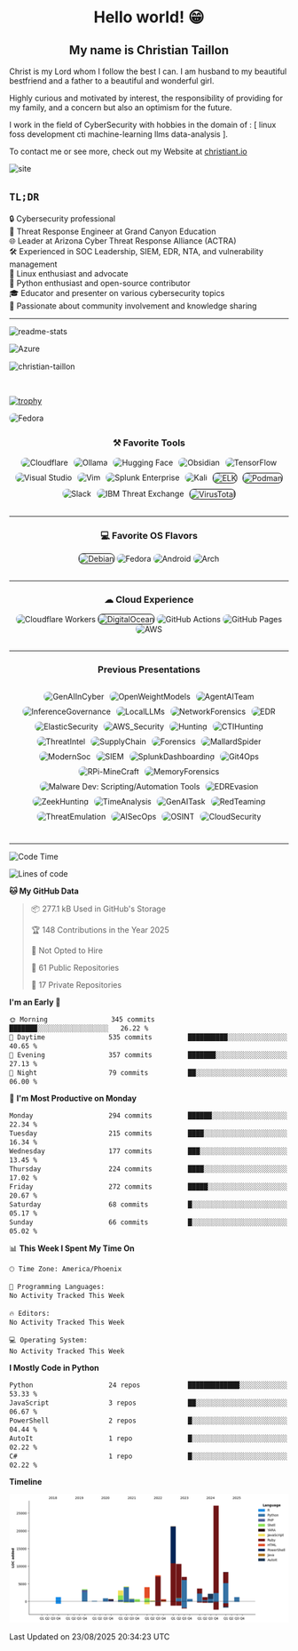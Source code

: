 <h1 align = "center"> Hello  world! 😁</h1>

<h2 align="center">My name is Christian Taillon</h2>

Christ is my Lord whom I follow the best I can. I am husband to my beautiful bestfriend and a father to a beautiful and wonderful girl. 

Highly curious and motivated by interest, the responsibility of providing for my family, and a concern but also an optimism for the future.

I work in the field of CyberSecurity with hobbies in the domain of : [ linux foss development cti machine-learning llms data-analysis ]. 

To contact me or see more, check out my Website at [christiant.io](https://christiant.io/about/)

![site](/images/chiristiant_site.png)
## `TL;DR`

🔒 Cybersecurity professional<br>
🏢 Threat Response Engineer at Grand Canyon Education<br>
🌐 Leader at Arizona Cyber Threat Response Alliance (ACTRA)<br>
🛠️ Experienced in SOC Leadership, SIEM, EDR, NTA, and vulnerability management<br>
🐧 Linux enthusiast and advocate <br>
🐍 Python enthusiast and open-source contributor<br>
🎓 Educator and presenter on various cybersecurity topics<br>
🤝 Passionate about community involvement and knowledge sharing<br>

---

<a target="_blank"><img alt="readme-stats" src="https://github-readme-stats.vercel.app/api?username=christian-taillon&show_icons=true&theme=vue-dark"/></a>

<a target="_blank"><img alt="Azure" src="https://github-readme-stats.vercel.app/api/top-langs/?username=christian-taillon&layout=compact&theme=vue-dark"/></a>
<p><img align="center" src="https://github-readme-streak-stats.herokuapp.com/?user=christian-taillon&theme=vue-dark" alt="christian-taillon"/></p>
<br>

[![trophy](https://github-profile-trophy.vercel.app/?username=christian-taillon&theme=chalk&no-frame=true&column=4)](https://github.com/ryo-ma/github-profile-trophy)

<a target="_blank">
    <img alt="Fedora" 
         src="https://img.shields.io/badge/Fedora-blue?logo=Fedora&logoColor=light-blue&style=for-the-badge" 
         style="border-radius: 8px; overflow: hidden;"
    />
</a>

<h3 style="text-align: center;">⚒ Favorite Tools</h3>
<div style="text-align: center; display: flex; flex-wrap: wrap; justify-content: center; gap: 10px; margin-bottom: 30px;">
<a target="_blank"><img alt="Cloudflare" src="https://img.shields.io/badge/-Cloudflare-F38020?logo=cloudflare&logoColor=white&style=for-the-badge" style="border-radius: 8px;"/></a>
<a target="_blank"><img alt="Ollama" src="https://img.shields.io/badge/-Ollama-000000?logo=ollama&logoColor=white&style=for-the-badge" style="border-radius: 8px;"/></a>
<a target="_blank"><img alt="Hugging Face" src="https://img.shields.io/badge/-Hugging%20Face-FFD21E?logo=huggingface&logoColor=black&style=for-the-badge" style="border-radius: 8px;"/></a>
<a target="_blank"><img alt="Obsidian" src="https://img.shields.io/badge/-Obsidian-7C3AED?logo=obsidian&logoColor=white&style=for-the-badge" style="border-radius: 8px;"/></a>
<a target="_blank"><img alt="TensorFlow" src="https://img.shields.io/badge/TensorFlow-FF6F00?logo=tensorflow&logoColor=white&style=for-the-badge" style="border-radius: 8px;"/></a>
<a target="_blank"><img alt="Visual Studio" src="https://img.shields.io/badge/VSCodium-2F80ED?logo=vscodium&style=for-the-badge&logoColor=white" style="border-radius: 8px;"/></a>
<a target="_blank"><img alt="Vim" src="https://img.shields.io/badge/Vim-00AB42?logo=vim&logoColor=white&style=for-the-badge" style="border-radius: 8px;"/></a>
<a target="_blank"><img alt="Splunk Enterprise" src="https://img.shields.io/badge/Splunk-FF375F?logo=splunk&logoColor=white&style=for-the-badge" style="border-radius: 8px;"/></a>
<a target="_blank"><img alt="Kali" src="https://img.shields.io/badge/Katoolin-000911?logo=kali-linux&logoColor=white&style=for-the-badge" style="border-radius: 8px;"/></a>
<a target="_blank"><img alt="ELK" src="https://img.shields.io/badge/ELK-white?logo=elastic&logoColor=pink&style=for-the-badge" style="border-radius: 8px; border: 1px solid black;"/></a> 
<a target="_blank"><img alt="Podman" src="https://img.shields.io/badge/Podman-white?logo=podman&logoColor=purple&style=for-the-badge" style="border-radius: 8px; border: 1px solid black;"/></a>
<a target="_blank"><img alt="Slack" src="https://img.shields.io/badge/Slack-purple?logo=slack&logoColor=yellow&style=for-the-badge" style="border-radius: 8px;"/></a>
<a target="_blank"><img alt="IBM Threat Exchange" src="https://img.shields.io/badge/XForce-004BA8?logo=IBM&logoColor=white&style=for-the-badge" style="border-radius: 8px;"/></a>
<a target="_blank"><img alt="VirusTotal" src="https://img.shields.io/badge/VirusTotal%20Graphs-white?logo=virustotal&logoColor=blue&style=for-the-badge" style="border-radius: 8px; border: 1px solid black;"/></a>
</div>

---

<h3 style="text-align: center;">💻 Favorite OS Flavors</h3>
<div style="text-align: center; margin-bottom: 30px;">
<a target="_blank"><img alt="Debian" src="https://img.shields.io/badge/Debian-white?logo=Debian&logoColor=red&style=for-the-badge" style="border-radius: 8px; border: 1px solid black;"/></a>
<a target="_blank"><img alt="Fedora" src="https://img.shields.io/badge/Fedora-blue?logo=Fedora&logoColor=light-blue&style=for-the-badge" style="border-radius: 8px;"/></a>
<a target="_blank"><img alt="Android" src="https://img.shields.io/badge/Android-3DDC84?logo=android&logoColor=white&style=for-the-badge" style="border-radius: 8px;"/></a>
<a target="_blank"><img alt="Arch" src="https://img.shields.io/badge/Arch%20Linux-1793D1?logo=arch-linux&logoColor=white&style=for-the-badge" style="border-radius: 8px;"/></a>
</div>

---

<h3 style="text-align: center;">☁ Cloud Experience</h3>
<div style="text-align: center; margin-bottom: 30px;">
<a target="_blank"><img alt="Cloudflare Workers" src="https://img.shields.io/badge/cloudflareworkers-F38020?logo=cloudflareworkers&logoColor=white&style=for-the-badge" style="border-radius: 8px;"/></a>
<a target="_blank"><img alt="DigitalOcean" src="https://img.shields.io/badge/DigitalOcean-white?logo=digitalocean&logoColor=blue&style=for-the-badge" style="border-radius: 8px; border: 1px solid black;"/></a>
<a target="_blank"><img alt="GitHub Actions" src="https://img.shields.io/badge/GitHub_Actions-2088FF?logo=github-actions&logoColor=white&style=for-the-badge" style="border-radius: 8px;"/></a>
<a target="_blank"><img alt="GitHub Pages" src="https://img.shields.io/badge/GitHub_Pages-222222?logo=github-pages&logoColor=white&style=for-the-badge" style="border-radius: 8px;"/></a>
<a target="_blank"><img alt="AWS" src="https://img.shields.io/badge/AWS-orange?logo=amazonwebservices&logoColor=white&style=for-the-badge" style="border-radius: 8px;"/></a>
</div>

---

<h3 style="text-align: center;">Previous Presentations</h3>
<div style="text-align: left; padding: 0 20px; margin-bottom: 30px;">
</div>

<div style="text-align: center; display: flex; flex-wrap: wrap; justify-content: center; gap: 10px; margin-bottom: 40px;">
<a target="_blank"><img alt="GenAIInCyber" src="https://img.shields.io/badge/-🤖%20GenAI%20in%20CyberSecurity-blueviolet?logo=&logoColor=white&style=for-the-badge" style="border-radius: 8px;"/></a>
<a target="_blank"><img alt="OpenWeightModels" src="https://img.shields.io/badge/-🔒%20Safely%20Running%20OpenWeight%20Models-red?logo=&logoColor=white&style=for-the-badge" style="border-radius: 8px;"/></a>
<a target="_blank"><img alt="AgentAITeam" src="https://img.shields.io/badge/-🤖%20Building%20an%20AgenticAI%20Team-green?logo=&logoColor=white&style=for-the-badge" style="border-radius: 8px;"/></a>
<a target="_blank"><img alt="InferenceGovernance" src="https://img.shields.io/badge/-🌐%20Inference%20Governance-yellow?logo=&logoColor=white&style=for-the-badge" style="border-radius: 8px;"/></a>
<a target="_blank"><img alt="LocalLLMs" src="https://img.shields.io/badge/-💻%20Local%20LLMs:AI%20on%20the%20Edge-orange?logo=&logoColor=white&style=for-the-badge" style="border-radius: 8px;"/></a>
<a target="_blank"><img alt="NetworkForensics" src="https://img.shields.io/badge/-🕵️‍♂️%20Network%20Forensics-darkred?logo=&logoColor=white&style=for-the-badge" style="border-radius: 8px;"/></a>
<a target="_blank"><img alt="EDR" src="https://img.shields.io/badge/-🔍%20Endpoint%20Detection%20and%20Response-royalblue?logo=&logoColor=white&style=for-the-badge" style="border-radius: 8px;"/></a>
<a target="_blank"><img alt="ElasticSecurity" src="https://img.shields.io/badge/-🌐%20Elastic%20Security-lightgreen?logo=&logoColor=white&style=for-the-badge" style="border-radius: 8px;"/></a>
<a target="_blank"><img alt="AWS_Security" src="https://img.shields.io/badge/-aws🔒%20AWS%20Security-purple?logo=aws&logoColor=white&style=for-the-badge" style="border-radius: 8px;"/></a>
<a target="_blank"><img alt="Hunting" src="https://img.shields.io/badge/-🐺%20Threat%20Hunting-orange?logo=&logoColor=white&style=for-the-badge" style="border-radius: 8px;"/></a>
<a target="_blank"><img alt="CTIHunting" src="https://img.shields.io/badge/-🐺%20CTI%20Driven%20Threat%20Hunting-darkred?logo=&logoColor=white&style=for-the-badge" style="border-radius: 8px;"/></a>
<a target="_blank"><img alt="ThreatIntel" src="https://img.shields.io/badge/-📈%20Threat%20Intelligence-yellow?logo=&logoColor=white&style=for-the-badge" style="border-radius: 8px;"/></a>
<a target="_blank"><img alt="SupplyChain" src="https://img.shields.io/badge/-🗡️Supply%20Chain%20Attacks-lightred?logo=&logoColor=white&style=for-the-badge" style="border-radius: 8px;"/></a>
<a target="_blank"><img alt="Forensics" src="https://img.shields.io/badge/-🖫Forensics:%20OpenSource-green?logo=&logoColor=white&style=for-the-badge" style="border-radius: 8px;"/></a>
<a target="_blank"><img alt="MallardSpider" src="https://img.shields.io/badge/-🕷Mallard%20Spider:%20QakBot-brown?logo=&logoColor=white&style=for-the-badge" style="border-radius: 8px;"/></a>
<a target="_blank"><img alt="ModernSoc" src="https://img.shields.io/badge/-📟%20Modernizing%20The%20SOC-purple?logo=&logoColor=white&style=for-the-badge" style="border-radius: 8px;"/></a>
<a target="_blank"><img alt="SIEM" src="https://img.shields.io/badge/-📱%20SIEM:%20Centralizing%20SecOps-blue?logo=&logoColor=white&style=for-the-badge" style="border-radius: 8px;"/></a>
<a target="_blank"><img alt="SplunkDashboarding" src="https://img.shields.io/badge/-📊%20Splunk%20Advanced%20Dashboard%20Design-green?logo=&logoColor=white&style=for-the-badge" style="border-radius: 8px;"/></a>
<a target="_blank"><img alt="Git4Ops" src="https://img.shields.io/badge/-%20Git4Ops-black?logo=github&logoColor=white&style=for-the-badge" style="border-radius: 8px;"/></a>
<a target="_blank"><img alt="RPi-MineCraft" src="https://img.shields.io/badge/-🥧%20Raspbery%20Pi%20Minecraft-pink?logo=&logoColor=white&style=for-the-badge" style="border-radius: 8px;"/></a>
<a target="_blank"><img alt="MemoryForensics" src="https://img.shields.io/badge/-🔍%20Memory%20Forensics-gray?logo=&logoColor=white&style=for-the-badge" style="border-radius: 8px;"/></a>
<a target="_blank"><img alt="Malware Dev: Scripting/Automation Tools" src="https://img.shields.io/badge/-🦠%20Malware%20Development-darkred?logo=&logoColor=white&style=for-the-badge" style="border-radius: 8px;"/></a>
<a target="_blank"><img alt="EDREvasion" src="https://img.shields.io/badge/-🎭%20EDR%20Evasion%20Techniques-purple?logo=&logoColor=white&style=for-the-badge" style="border-radius: 8px;"/></a>
<a target="_blank"><img alt="ZeekHunting" src="https://img.shields.io/badge/-🔍%20Zeek%20Network%20Hunting-blue?logo=&logoColor=white&style=for-the-badge" style="border-radius: 8px;"/></a>
<a target="_blank"><img alt="TimeAnalysis" src="https://img.shields.io/badge/-📊%20Statistical%20Time%20Analysis-green?logo=&logoColor=white&style=for-the-badge" style="border-radius: 8px;"/></a>
<a target="_blank"><img alt="GenAITask" src="https://img.shields.io/badge/-🤖%20GenAI%20Task%20Abstraction-blueviolet?logo=&logoColor=white&style=for-the-badge" style="border-radius: 8px;"/></a>
<a target="_blank"><img alt="RedTeaming" src="https://img.shields.io/badge/-🎯%20Modern%20Red%20Team%20Ops-crimson?logo=&logoColor=white&style=for-the-badge" style="border-radius: 8px;"/></a>
<a target="_blank"><img alt="ThreatEmulation" src="https://img.shields.io/badge/-🎭%20Threat%20Actor%20Emulation-navy?logo=&logoColor=white&style=for-the-badge" style="border-radius: 8px;"/></a>
<a target="_blank"><img alt="AISecOps" src="https://img.shields.io/badge/-🤖%20AI%20Powered%20SecOps-teal?logo=&logoColor=white&style=for-the-badge" style="border-radius: 8px;"/></a>
<a target="_blank"><img alt="OSINT" src="https://img.shields.io/badge/-🔎%20OSINT%20Techniques-indigo?logo=&logoColor=white&style=for-the-badge" style="border-radius: 8px;"/></a>
<a target="_blank"><img alt="CloudSecurity" src="https://img.shields.io/badge/-☁️%20Cloud%20Native%20Security-skyblue?logo=&logoColor=white&style=for-the-badge" style="border-radius: 8px;"/></a>
</div>


--- 

<!--START_SECTION:waka-->
![Code Time](http://img.shields.io/badge/Code%20Time-681%20hrs%2052%20mins-blue)

![Lines of code](https://img.shields.io/badge/From%20Hello%20World%20I%27ve%20Written-110.4%20thousand%20lines%20of%20code-blue)

**🐱 My GitHub Data** 

> 📦 277.1 kB Used in GitHub's Storage 
 > 
> 🏆 148 Contributions in the Year 2025
 > 
> 🚫 Not Opted to Hire
 > 
> 📜 61 Public Repositories 
 > 
> 🔑 17 Private Repositories 
 > 
**I'm an Early 🐤** 

```text
🌞 Morning                345 commits         ███████░░░░░░░░░░░░░░░░░░   26.22 % 
🌆 Daytime                535 commits         ██████████░░░░░░░░░░░░░░░   40.65 % 
🌃 Evening                357 commits         ███████░░░░░░░░░░░░░░░░░░   27.13 % 
🌙 Night                  79 commits          ██░░░░░░░░░░░░░░░░░░░░░░░   06.00 % 
```
📅 **I'm Most Productive on Monday** 

```text
Monday                   294 commits         ██████░░░░░░░░░░░░░░░░░░░   22.34 % 
Tuesday                  215 commits         ████░░░░░░░░░░░░░░░░░░░░░   16.34 % 
Wednesday                177 commits         ███░░░░░░░░░░░░░░░░░░░░░░   13.45 % 
Thursday                 224 commits         ████░░░░░░░░░░░░░░░░░░░░░   17.02 % 
Friday                   272 commits         █████░░░░░░░░░░░░░░░░░░░░   20.67 % 
Saturday                 68 commits          █░░░░░░░░░░░░░░░░░░░░░░░░   05.17 % 
Sunday                   66 commits          █░░░░░░░░░░░░░░░░░░░░░░░░   05.02 % 
```


📊 **This Week I Spent My Time On** 

```text
🕑︎ Time Zone: America/Phoenix

💬 Programming Languages: 
No Activity Tracked This Week

🔥 Editors: 
No Activity Tracked This Week

💻 Operating System: 
No Activity Tracked This Week
```

**I Mostly Code in Python** 

```text
Python                   24 repos            █████████████░░░░░░░░░░░░   53.33 % 
JavaScript               3 repos             ██░░░░░░░░░░░░░░░░░░░░░░░   06.67 % 
PowerShell               2 repos             █░░░░░░░░░░░░░░░░░░░░░░░░   04.44 % 
AutoIt                   1 repo              █░░░░░░░░░░░░░░░░░░░░░░░░   02.22 % 
C#                       1 repo              █░░░░░░░░░░░░░░░░░░░░░░░░   02.22 % 
```



**Timeline**

![Lines of Code chart](https://raw.githubusercontent.com/christian-taillon/christian-taillon/main/assets/bar_graph.png)


 Last Updated on 23/08/2025 20:34:23 UTC
<!--END_SECTION:waka-->
